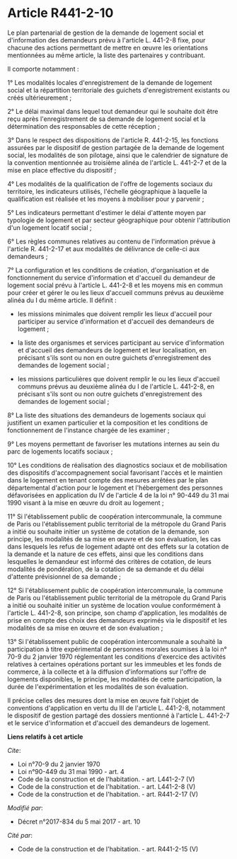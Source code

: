 # Article R441-2-10

Le plan partenarial de gestion de la demande de logement social et d'information des demandeurs prévu à l'article L. 441-2-8
fixe, pour chacune des actions permettant de mettre en œuvre les orientations mentionnées au même article, la liste des
partenaires y contribuant. 

Il comporte notamment : 

1° Les modalités locales d'enregistrement de la demande de logement social et la répartition territoriale des guichets
d'enregistrement existants ou créés ultérieurement ; 

2° Le délai maximal dans lequel tout demandeur qui le souhaite doit être reçu après l'enregistrement de sa demande de
logement social et la détermination des responsables de cette réception ; 

3° Dans le respect des dispositions de l'article R. 441-2-15, les fonctions assurées par le dispositif de gestion partagée de
la demande de logement social, les modalités de son pilotage, ainsi que le calendrier de signature de la convention
mentionnée au troisième alinéa de l'article L. 441-2-7 et de la mise en place effective du dispositif ; 

4° Les modalités de la qualification de l'offre de logements sociaux du territoire, les indicateurs utilisés, l'échelle
géographique à laquelle la qualification est réalisée et les moyens à mobiliser pour y parvenir ; 

5° Les indicateurs permettant d'estimer le délai d'attente moyen par typologie de logement et par secteur géographique pour
obtenir l'attribution d'un logement locatif social ; 

6° Les règles communes relatives au contenu de l'information prévue à l'article R. 441-2-17 et aux modalités de délivrance de
celle-ci aux demandeurs ; 

7° La configuration et les conditions de création, d'organisation et de fonctionnement du service d'information et d'accueil
du demandeur de logement social prévu à l'article L. 441-2-8 et les moyens mis en commun pour créer et gérer le ou les lieux
d'accueil communs prévus au deuxième alinéa du I du même article. Il définit :

- les missions minimales que doivent remplir les lieux d'accueil pour participer au service d'information et d'accueil des
demandeurs de logement ;

- la liste des organismes et services participant au service d'information et d'accueil des demandeurs de logement et leur
localisation, en précisant s'ils sont ou non en outre guichets d'enregistrement des demandes de logement social ;

- les missions particulières que doivent remplir le ou les lieux d'accueil communs prévus au deuxième alinéa du I de
l'article L. 441-2-8, en précisant s'ils sont ou non outre guichets d'enregistrement des demandes de logement social ; 

8° La liste des situations des demandeurs de logements sociaux qui justifient un examen particulier et la composition et les
conditions de fonctionnement de l'instance chargée de les examiner ; 

9° Les moyens permettant de favoriser les mutations internes au sein du parc de logements locatifs sociaux ; 

10° Les conditions de réalisation des diagnostics sociaux et de mobilisation des dispositifs d'accompagnement social
favorisant l'accès et le maintien dans le logement en tenant compte des mesures arrêtées par le plan départemental d'action
pour le logement et l'hébergement des personnes défavorisées en application du  IV de l'article 4 de la loi n° 90-449 du 31
mai 1990  visant à la mise en œuvre du droit au logement ; 

11° Si l'établissement public de coopération intercommunale, la commune de Paris ou l'établissement public territorial de la
métropole du Grand Paris a initié ou souhaite initier un système de cotation de la demande, son principe, les modalités de sa
mise en œuvre et de son évaluation, les cas dans lesquels les refus de logement adapté ont des effets sur la cotation de la
demande et la nature de ces effets, ainsi que les conditions dans lesquelles le demandeur est informé des critères de
cotation, de leurs modalités de pondération, de la cotation de sa demande et du délai d'attente prévisionnel de sa demande ; 

12° Si l'établissement public de coopération intercommunale, la commune de Paris ou l'établissement public territorial de la
métropole du Grand Paris a initié ou souhaité initier un système de location voulue conformément à l'article L. 441-2-8, son
principe, son champ d'application, les modalités de prise en compte des choix des demandeurs exprimés via le dispositif et
les modalités de sa mise en œuvre et de son évaluation ; 

13° Si l'établissement public de coopération intercommunale a souhaité la participation à titre expérimental de personnes
morales soumises à la loi n° 70-9 du 2 janvier 1970 réglementant les conditions d'exercice des activités relatives à
certaines opérations portant sur les immeubles et les fonds de commerce, à la collecte et à la diffusion d'informations sur
l'offre de logements disponibles, le principe, les modalités de cette participation, la durée de l'expérimentation et les
modalités de son évaluation. 

Il précise celles des mesures dont la mise en œuvre fait l'objet de conventions d'application en vertu du III de l'article L.
441-2-8, notamment le dispositif de gestion partagé des dossiers mentionné à l'article L. 441-2-7 et le service d'information
et d'accueil des demandeurs de logement.

**Liens relatifs à cet article**

_Cite_:

  - Loi n°70-9 du 2 janvier 1970
  - Loi n°90-449 du 31 mai 1990 - art. 4
  - Code de la construction et de l'habitation. - art. L441-2-7 (V)
  - Code de la construction et de l'habitation. - art. L441-2-8 (V)
  - Code de la construction et de l'habitation. - art. R441-2-17 (V)

_Modifié par_:

  - Décret n°2017-834 du 5 mai 2017 - art. 10

_Cité par_:

  - Code de la construction et de l'habitation. - art. R441-2-15 (V)
